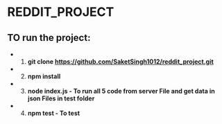 # REDDIT_PROJECT

## TO run the project:
* 1. **git clone https://github.com/SaketSingh1012/reddit_project.git**
* 2. **npm install**
* 3. **node index.js - To run all 5 code from server File and get data in json Files in test folder**
* 4. **npm test - To test**